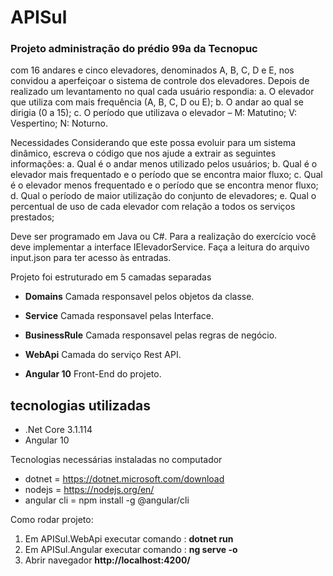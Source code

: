 # APISul


### Projeto administração do prédio 99a da Tecnopuc
com 16 andares e cinco elevadores, denominados A, B, C, D e E, nos convidou a aperfeiçoar o sistema de controle dos elevadores. Depois de realizado um levantamento no qual cada usuário respondia:
a. O elevador que utiliza com mais frequência (A, B, C, D ou E);
b. O andar ao qual se dirigia (0 a 15);
c. O período que utilizava o elevador – M: Matutino; V: Vespertino; N: Noturno.

Necessidades
Considerando que este possa evoluir para um sistema dinâmico, escreva o código que nos ajude a extrair as seguintes informações:
a. Qual é o andar menos utilizado pelos usuários;
b. Qual é o elevador mais frequentado e o período que se encontra maior fluxo;
c. Qual é o elevador menos frequentado e o período que se encontra menor fluxo;
d. Qual o período de maior utilização do conjunto de elevadores;
e. Qual o percentual de uso de cada elevador com relação a todos os serviços prestados;

Deve ser programado em Java ou C#.
Para a realização do exercício você deve implementar a interface IElevadorService.
Faça a leitura do arquivo input.json para ter acesso às entradas.


Projeto foi estruturado em 5 camadas separadas

- **Domains**
Camada responsavel pelos objetos da classe.

- **Service**
Camada responsavel pelas Interface.

- **BusinessRule**
Camada responsavel pelas regras de negócio.

- **WebApi**
Camada do serviço Rest API.

- **Angular 10**
Front-End do projeto.

## tecnologias utilizadas
- .Net Core 3.1.114
- Angular 10

Tecnologias necessárias instaladas no computador
- dotnet = https://dotnet.microsoft.com/download
- nodejs = https://nodejs.org/en/
- angular cli = npm install -g @angular/cli

Como rodar projeto:
1) Em APISul.WebApi executar comando : **dotnet run**
2) Em APISul.Angular executar comando :  **ng serve -o**
3) Abrir navegador **http://localhost:4200/**


